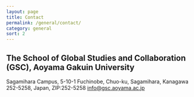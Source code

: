 ```yaml
---
layout: page
title: Contact
permalink: /general/contact/
category: general
sort: 2
---
```



## The School of Global Studies and Collaboration (GSC), Aoyama Gakuin University

Sagamihara Campus,
5-10-1 Fuchinobe, Chuo-ku, Sagamihara, Kanagawa 252-5258, Japan, ZIP:252-5258 
[info@gsc.aoyama.ac.jp](mailto:info@gsc.aoyama.ac.jp)
